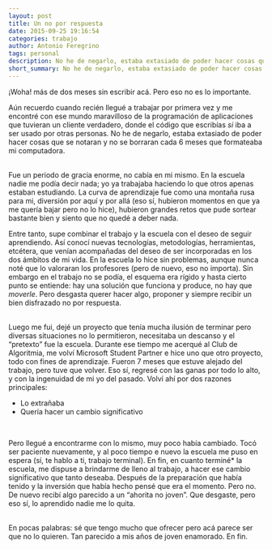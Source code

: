 ```yaml
---
layout: post
title: Un no por respuesta
date: 2015-09-25 19:16:54
categories: trabajo
author: Antonio Feregrino
tags: personal
description: No he de negarlo, estaba extasiado de poder hacer cosas que se notaran y no se borraran cada 6 meses que formateaba mi computadora.
short_summary: No he de negarlo, estaba extasiado de poder hacer cosas que se notaran y no se borraran cada 6 meses que formateaba mi computadora.
---
```

¡Woha! más de dos meses sin escribir acá. Pero eso no es lo importante.  
  
Aún recuerdo cuando recién llegué a trabajar por primera vez y me encontré con ese mundo maravilloso de la programación de aplicaciones que tuvieran un cliente verdadero, donde el código que escribías *si* iba a ser usado por otras personas. No he de negarlo, estaba extasiado de poder hacer cosas que se notaran y no se borraran cada 6 meses que formateaba mi computadora.    
    
<br />
Fue un periodo de gracia enorme, no cabía en mi mismo. En la escuela nadie me podía decir nada; yo ya trabajaba haciendo lo que otros apenas estaban estudiando. La curva de aprendizaje fue como una montaña rusa para mi, diversión por aquí y por allá (eso sí, hubieron momentos en que ya me quería bajar pero no lo hice), hubieron grandes retos que pude sortear bastante bien y siento que no quedé a deber nada.      
<br />  
  
Entre tanto, supe combinar el trabajo y la escuela con el deseo de seguir aprendiendo. Así conocí nuevas tecnologías, metodologías, herramientas, etcétera, que venían acompañadas del deseo de ser incorporadas en los dos ámbitos de mi vida. En la escuela lo hice sin problemas, aunque nunca noté que lo valoraran los profesores (pero de nuevo, eso no importa). Sin embargo en el trabajo no se podía, el esquema era rígido y hasta cierto punto se entiende: hay una solución que funciona y produce, no hay que *moverle*. Pero desgasta querer hacer algo, proponer y siempre recibir un bien disfrazado no por respuesta.      
<br /> 
  
Luego me fui, dejé un proyecto que tenía mucha ilusión de terminar pero diversas situaciones no lo permitieron, necesitaba un descanso y el “pretexto” fue la escuela. Durante ese tiempo me acerqué al Club de Algoritmia, me volví Microsoft Student Partner e hice uno que otro proyecto, todo con fines de aprendizaje. Fueron 7 meses que estuve alejado del trabajo, pero tuve que volver. Eso sí, regresé con las ganas por todo lo alto, y con la ingenuidad de mi yo del pasado. Volví ahí por dos razones principales:

- Lo extrañaba
- Quería hacer un cambio significativo      
<br />  

Pero llegué a encontrarme con lo mismo, muy poco había cambiado. Tocó ser paciente nuevamente, y al poco tiempo e nuevo la escuela me puso en espera (sí, te hablo a ti, trabajo terminal).  En fin, en cuanto terminé* la escuela, me dispuse a brindarme de lleno al trabajo, a hacer ese cambio significativo que tanto deseaba. Después de la preparación que había tenido y la inversión que había hecho pensé que era el momento. Pero no. De nuevo recibí algo parecido a un “ahorita no joven”. Que desgaste, pero eso sí, lo aprendido nadie me lo quita.      
<br />  

En pocas palabras: sé que tengo mucho que ofrecer pero acá parece ser que no lo quieren. Tan parecido a mis años de joven enamorado. En fin.  